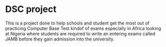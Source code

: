 # DSC project
This is a project done to help schools and student get the most out of practicing Computer Base Test kindof of exams especially in Africa 
looking at Nigeria where students are required to write an entering exams called JAMB before they gain admission into the university.
